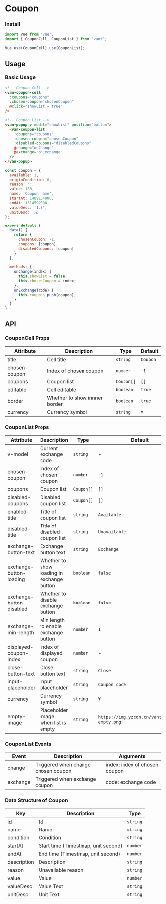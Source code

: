 # Coupon

### Install

``` javascript
import Vue from 'vue';
import { CouponCell, CouponList } from 'vant';

Vue.use(CouponCell).use(CouponList);
```

## Usage

### Basic Usage

```html
<!-- Coupon Cell -->
<van-coupon-cell
  :coupons="coupons"
  :chosen-coupon="chosenCoupon"
  @click="showList = true"
/>

<!-- Coupon List -->
<van-popup v-model="showList" position="bottom">
  <van-coupon-list
    :coupons="coupons"
    :chosen-coupon="chosenCoupon"
    :disabled-coupons="disabledCoupons"
    @change="onChange"
    @exchange="onExchange"
  />
</van-popup>
```

```javascript
const coupon = {
  available: 1,
  originCondition: 0,
  reason: '',
  value: 150,
  name: 'Coupon name',
  startAt: 1489104000,
  endAt: 1514592000,
  valueDesc: '1.5',
  unitDesc: '元'
};

export default {
  data() {
    return {
      chosenCoupon: -1,
      coupons: [coupon],
      disabledCoupons: [coupon]
    }
  },

  methods: {
    onChange(index) {
      this.showList = false;
      this.chosenCoupon = index;
    },
    onExchange(code) {
      this.coupons.push(coupon);
    }
  }
}
```

## API

### CouponCell Props

| Attribute | Description | Type | Default |
|------|------|------|------|
| title | Cell title | `string` | `Coupon` |
| chosen-coupon | Index of chosen coupon | `number` | `-1` |
| coupons | Coupon list | `Coupon[]` | `[]` |
| editable | Cell editable | `boolean` | `true` |
| border | Whether to show innner border | `boolean` | `true` |
| currency | Currency symbol |  `string` | `¥` |

### CouponList Props

| Attribute | Description | Type | Default |
|------|------|------|------|
| v-model | Current exchange code | `string` | - |
| chosen-coupon | Index of chosen coupon | `number` | `-1` |
| coupons | Coupon list | `Coupon[]` | `[]` |
| disabled-coupons | Disabled coupon list | `Coupon[]` | `[]` |
| enabled-title | Title of coupon list | `string` | `Available` | - |
| disabled-title | Title of disabled coupon list | `string` | `Unavailable` | - |
| exchange-button-text | Exchange button text | `string` | `Exchange` |
| exchange-button-loading | Whether to show loading in exchange button | `boolean` | `false` |
| exchange-button-disabled | Whether to disable exchange button | `boolean` | `false` |
| exchange-min-length | Min length to enable exchange button | `number` | `1` |
| displayed-coupon-index | Index of displayed coupon | `number` | - |
| close-button-text | Close button text | `string` | `Close` |
| input-placeholder | Input placeholder | `string` | `Coupon code` |
| currency | Currency symbol |  `string` | `¥` |
| empty-image | Placeholder image when list is empty | `string` | `https://img.yzcdn.cn/vant/coupon-empty.png` |

### CouponList Events

| Event | Description | Arguments |
|------|------|------|
| change | Triggered when change chosen coupon | index: index of chosen coupon |
| exchange | Triggered when exchange coupon | code: exchange code |

### Data Structure of Coupon

| Key | Description | Type |
|------|------|------|
| id | Id | `string` |
| name | Name | `string` |
| condition | Condition | `string` |
| startAt | Start time (Timestmap, unit second) | `number` |
| endAt | End time (Timestmap, unit second) | `number` |
| description | Description | `string` |
| reason | Unavailable reason | `string` |
| value | Value | `number` |
| valueDesc | Value Text | `string` |
| unitDesc | Unit Text | `string` |
